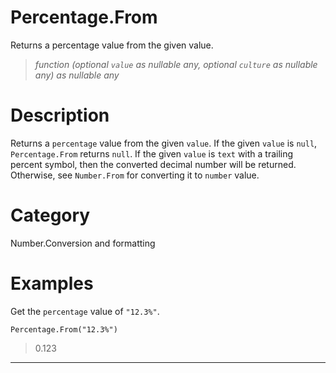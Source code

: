 ﻿# Percentage.From
Returns a percentage value from the given value.
> _function (optional <code>value</code> as nullable any, optional <code>culture</code> as nullable any) as nullable any_
# Description 
Returns a <code>percentage</code> value from the given <code>value</code>. If the given <code>value</code> is <code>null</code>, <code>Percentage.From</code> returns <code>null</code>.  If the given <code>value</code> is <code>text</code> with a trailing percent symbol, then the converted decimal number will be returned. Otherwise, see <code>Number.From</code> for converting it to <code>number</code> value.

# Category 
Number.Conversion and formatting
# Examples 
Get the <code>percentage</code> value of <code>"12.3%"</code>.
```
Percentage.From("12.3%")
```
> 0.123
***
